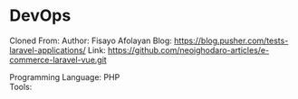 # DevOps

Cloned From: 
Author: Fisayo Afolayan
Blog: https://blog.pusher.com/tests-laravel-applications/
Link: https://github.com/neoighodaro-articles/e-commerce-laravel-vue.git

Programming Language: PHP <br>
Tools:
